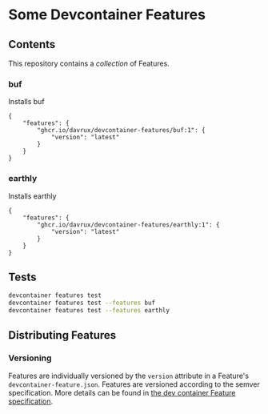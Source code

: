 # Some Devcontainer Features

## Contents

This repository contains a _collection_ of Features. 

### buf

Installs buf

```jsonc
{
    "features": {
        "ghcr.io/davrux/devcontainer-features/buf:1": {
            "version": "latest"
        }
    }
}
```

### earthly

Installs earthly

```jsonc
{
    "features": {
        "ghcr.io/davrux/devcontainer-features/earthly:1": {
            "version": "latest"
        }
    }
}
```


## Tests

```sh
devcontainer features test
devcontainer features test --features buf
devcontainer features test --features earthly
```

## Distributing Features

### Versioning

Features are individually versioned by the `version` attribute in a Feature's
`devcontainer-feature.json`. Features are versioned according to the semver
specification. More details can be found in [the dev container Feature
specification](https://containers.dev/implementors/features/#versioning).

